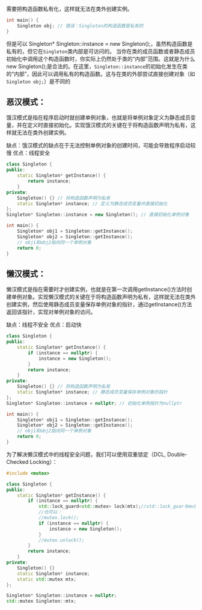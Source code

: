 需要把构造函数私有化，这样就无法在类外创建实例。
```cpp
int main() {
    Singleton obj; // 错误：Singleton的构造函数是私有的
}
```
但是可以  Singleton* Singleton::instance = new Singleton();，虽然构造函数是私有的，但它在`Singleton`类内部是可访问的。
当你在类的成员函数或者静态成员初始化中调用这个构造函数时，你实际上仍然处于类的“内部”范围。这就是为什么new Singleton();是合法的。在这里，`Singleton::instance`的初始化发生在类的“内部”，因此可以调用私有的构造函数。这与在类的外部尝试直接创建对象（如`Singleton obj;`）是不同的
## 恶汉模式：
饿汉模式是指在程序启动时就创建单例对象，也就是将单例对象定义为静态成员变量，并在定义时直接初始化。实现饿汉模式的关键在于将构造函数声明为私有，这样就无法在类外创建实例。

缺点：饿汉模式的缺点在于无法控制单例对象的创建时间，可能会导致程序启动较慢
优点：线程安全

```cpp
class Singleton {
public:
    static Singleton* getInstance() {
        return instance;
    }
private:
    Singleton() {} // 将构造函数声明为私有
    static Singleton* instance; // 定义为静态成员变量并直接初始化
};
Singleton* Singleton::instance = new Singleton(); // 直接初始化单例对象

int main() {
    Singleton* obj1 = Singleton::getInstance();
    Singleton* obj2 = Singleton::getInstance();
    // obj1和obj2指向同一个单例对象
    return 0;
}

```

## 懒汉模式：
懒汉模式是指在需要时才创建实例，也就是在第一次调用getInstance()方法时创建单例对象。实现懒汉模式的关键在于将构造函数声明为私有，这样就无法在类外创建实例，然后使用静态成员变量保存单例对象的指针，通过getInstance()方法返回该指针，实现对单例对象的访问。

缺点：线程不安全
优点：启动快

```cpp
class Singleton {
public:
    static Singleton* getInstance() {
        if (instance == nullptr) {
            instance = new Singleton();
        }
        return instance;
    }
private:
    Singleton() {} // 将构造函数声明为私有
    static Singleton* instance; // 静态成员变量保存单例对象的指针
};
Singleton* Singleton::instance = nullptr; // 初始化单例指针为nullptr

int main() {
    Singleton* obj1 = Singleton::getInstance();
    Singleton* obj2 = Singleton::getInstance();
    // obj1和obj2指向同一个单例对象
    return 0;
}

```

为了解决懒汉模式中的线程安全问题，我们可以使用双重锁定（DCL, Double-Checked Locking）：
```cpp
#include <mutex>

class Singleton {
public:
    static Singleton* getInstance() {
        if (instance == nullptr) {
            std::lock_guard<std::mutex> lock(mtx);//std::lock_guar与mutex配合使用，把锁放到lock_guard中时，mutex自动上锁，lock_guard析构时，同时把mutex解锁
            //也可以：
            //mutex.lock();
            if (instance == nullptr) {
                instance = new Singleton();
            }
            //mutex.unlock();
        }
        return instance;
    }
private:
	Singleton() {}
    static Singleton* instance;
    static std::mutex mtx;
};

Singleton* Singleton::instance = nullptr;
std::mutex Singleton::mtx;

```
